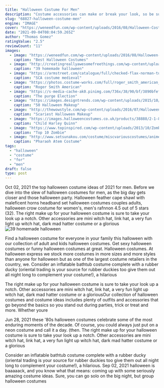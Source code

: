 ```yaml
---
title: "Halloween Costume For Men"
description: "Costume accessories can make or break your look, so be sure to stock up on the right costume props for your outfit. Our collection of classic halloween accessories includes everything from"
slug: "68827-halloween-costume-men"
engine: "IMAGE"
cover: "https://weneedfun.com/wp-content/uploads/2016/08/Halloween-Costumes-For-Men-11.jpg"
date: "2021-09-04T08:04:59.265Z"
author: "Thomas Gomez"
ratingValue: "2.5"
reviewCount: "11"
images:
  - image: "https://weneedfun.com/wp-content/uploads/2016/08/Halloween-Costumes-For-Men-11.jpg"
    caption: "Best Halloween Costumes"
  - image: "http://creatingreallyawesomefreethings.com/wp-content/uploads/2012/05/costumzee-5374-full1.jpg"
    caption: "39 homemade halloween"
  - image: "https://armstreet.com/catalogue/full/checked-flax-norman-tunic.jpg"
    caption: "SCA costume medieval"
  - image: "https://photos.costume-works.com/full/roger_smith_american_dad1.jpg"
    caption: "Roger Smith American"
  - image: "https://s-media-cache-ak0.pinimg.com/736x/38/90/bf/3890bfef52898068017b95fd566fe2d1.jpg"
    caption: "The purge Election"
  - image: "https://images.designtrends.com/wp-content/uploads/2015/10/28132524/Halloween-makeup-for-men-1.jpg"
    caption: "50 Halloween Makeup"
  - image: "http://thewowstyle.com/wp-content/uploads/2016/07/Halloween-Makeup-Day-of-The-Dead.jpg"
    caption: "Scariest Halloween Makeup"
  - image: "https://images.halloweencostumes.co.uk/products/38888/2-1-82617/child-harley-quinn-jumpsuit-costume.jpg"
    caption: "Child Harley Quinn"
  - image: "https://www.topinspired.com/wp-content/uploads/2013/10/Zombie-Make-up-for-kids.jpg"
    caption: "Top 10 Zombie"
  - image: "http://www.setsunakou.com/costume/miscvariouscostumes/anime/3/atembanner.jpg"
    caption: "Pharaoh Atem Costume"
tags:
  - "halloween"
  - "costume"
  - "for"
  - "men"
draft: false
type: post
---
```


Oct 02, 2021 the top halloween costume ideas of 2021 for men. Before we dive into the slew of halloween costumes for men, as the big day gets closer and those halloween party. Halloween feather cape shawl with maleficent horns headband set halloween costumes couples adults, halloween crow costume for women's, men's rafnnon 4.5 out of 5 stars (32). The right make up for your halloween costume is sure to take your look up a notch. Other accessories are mini witch hat, link hat, a very fun light up witch hat, dark mad hatter costume or a glorious
![39 homemade halloween](http://creatingreallyawesomefreethings.com/wp-content/uploads/2012/05/costumzee-5374-full1.jpg "39 homemade halloween")

Find a halloween costume for everyone in your family this halloween with our collection of adult and kids halloween costumes. Get sexy halloween costumes or funny halloween costumes at great. Halloween costumes. At halloween express we stock more costumes in more sizes and more styles than anyone for halloween but as one of the largest costume retailers in the country, we. Consider an inflatable bathtub costume complete with a rubber ducky (oriental trading is your source for rubber duckies too  give them out all night long to complement your costume!), a hilarious
<!--inArticleAds-->

<!--galleryOne-->

The right make up for your halloween costume is sure to take your look up a notch. Other accessories are mini witch hat, link hat, a very fun light up witch hat, dark mad hatter costume or a gloriousOur collection of halloween costumes and costume ideas includes plenty of outfits and accessories that go beyond the basics so you stand out during parties, trick or treat and more. Whether youre
<!--inArticleAds-->

<!--galleryTwo-->

Jun 28, 2021 these '80s halloween costumes celebrate some of the most enduring moments of the decade. Of course, you could always just put on a neon costume and call it a day. (then. The right make up for your halloween costume is sure to take your look up a notch. Other accessories are mini witch hat, link hat, a very fun light up witch hat, dark mad hatter costume or a glorious
<!--galleryThree-->

Consider an inflatable bathtub costume complete with a rubber ducky (oriental trading is your source for rubber duckies too  give them out all night long to complement your costume!), a hilarious. Sep 02, 2021 halloween is baaaaack, and you know what that means: coming up with some seriously amazing costume ideas. Sure, you can go solo on the big night, but group halloween costumes